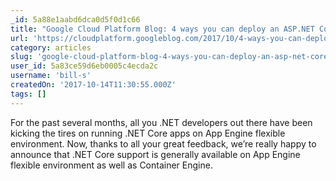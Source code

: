 ```yaml
---
_id: 5a88e1aabd6dca0d5f0d1c66
title: "Google Cloud Platform Blog: 4 ways you can deploy an ASP.NET Core app to GCP"
url: 'https://cloudplatform.googleblog.com/2017/10/4-ways-you-can-deploy-an-ASP.NET-Core-app-to-GCP.html'
category: articles
slug: 'google-cloud-platform-blog-4-ways-you-can-deploy-an-asp-net-core-app-to-gcp'
user_id: 5a83ce59d6eb0005c4ecda2c
username: 'bill-s'
createdOn: '2017-10-14T11:30:55.000Z'
tags: []
---
```


For the past several months, all you .NET developers out there have been kicking the tires on running .NET Core apps on App Engine flexible environment. Now, thanks to all your great feedback, we’re really happy to announce that .NET Core support is generally available on App Engine flexible environment as well as Container Engine.
